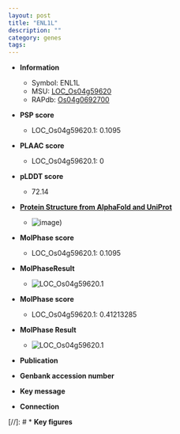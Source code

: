 ```yaml
---
layout: post
title: "ENL1L"
description: ""
category: genes
tags: 
---
```


* **Information**  
    + Symbol: ENL1L  
    + MSU: [LOC_Os04g59620](http://rice.plantbiology.msu.edu/cgi-bin/ORF_infopage.cgi?orf=LOC_Os04g59620)  
    + RAPdb: [Os04g0692700](http://rapdb.dna.affrc.go.jp/viewer/gbrowse_details/irgsp1?name=Os04g0692700)  

* **PSP score**  
    + LOC_Os04g59620.1: 0.1095 

* **PLAAC score**  
    + LOC_Os04g59620.1: 0 

* **pLDDT score**
    + 72.14

* **[Protein Structure from AlphaFold and UniProt](https://www.uniprot.org/uniprotkb/A0A0N7KJZ6/entry#structure)**
    + ![image](https://ricepsp.github.io/images/A/AF-A0A0N7KJZ6-F1.png))

* **MolPhase score**
    + LOC_Os04g59620.1: 0.1095

* **MolPhaseResult**
    + ![LOC_Os04g59620.1](https://ricepsp.github.io/pictures/LOC_Os04g/LOC_Os04g59620.1.png)

* **MolPhase score**
    + LOC_Os04g59620.1: 0.41213285

* **MolPhase Result**
    + ![LOC_Os04g59620.1](https://304243504.github.io/Pictures/LOC_Os04g/LOC_Os04g59620.1.png)

* **Publication**  

* **Genbank accession number**  

* **Key message**  

* **Connection**  

[//]: # * **Key figures**  


